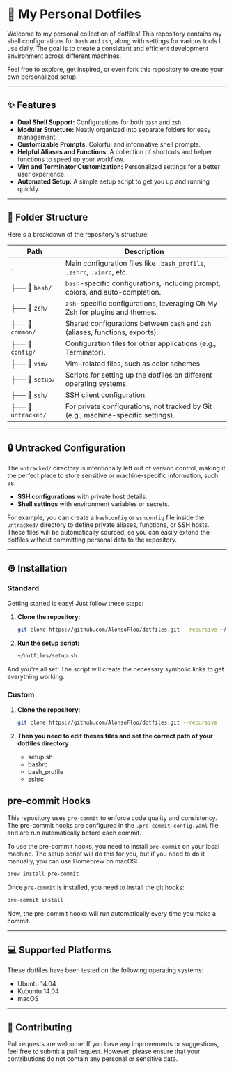 # 🚀 My Personal Dotfiles

Welcome to my personal collection of dotfiles! This repository contains my shell configurations for `bash` and `zsh`, along with settings for various tools I use daily. The goal is to create a consistent and efficient development environment across different machines.

Feel free to explore, get inspired, or even fork this repository to create your own personalized setup.

______________________________________________________________________

## ✨ Features

- **Dual Shell Support:** Configurations for both `bash` and `zsh`.
- **Modular Structure:** Neatly organized into separate folders for easy management.
- **Customizable Prompts:** Colorful and informative shell prompts.
- **Helpful Aliases and Functions:** A collection of shortcuts and helper functions to speed up your workflow.
- **Vim and Terminator Customization:** Personalized settings for a better user experience.
- **Automated Setup:** A simple setup script to get you up and running quickly.

______________________________________________________________________

## 📂 Folder Structure

Here's a breakdown of the repository's structure:

| Path                | Description                                                                       |
| ------------------- | --------------------------------------------------------------------------------- |
| `.`                 | Main configuration files like `.bash_profile`, `.zshrc`, `.vimrc`, etc.           |
| ├── 📂 `bash/`      | `bash`-specific configurations, including prompt, colors, and auto-completion.    |
| ├── 📂 `zsh/`       | `zsh`-specific configurations, leveraging Oh My Zsh for plugins and themes.       |
| ├── 📂 `common/`    | Shared configurations between `bash` and `zsh` (aliases, functions, exports).     |
| ├── 📂 `config/`    | Configuration files for other applications (e.g., Terminator).                    |
| ├── 📂 `vim/`       | Vim-related files, such as color schemes.                                         |
| ├── 📂 `setup/`     | Scripts for setting up the dotfiles on different operating systems.               |
| ├── 📂 `ssh/`       | SSH client configuration.                                                         |
| ├── 📂 `untracked/` | For private configurations, not tracked by Git (e.g., machine-specific settings). |

______________________________________________________________________

## 🔒 Untracked Configuration

The `untracked/` directory is intentionally left out of version control, making it the perfect place to store sensitive or machine-specific information, such as:

- **SSH configurations** with private host details.
- **Shell settings** with environment variables or secrets.

For example, you can create a `bashconfig` or `sshconfig` file inside the `untracked/` directory to define private aliases, functions, or SSH hosts. These files will be automatically sourced, so you can easily extend the dotfiles without committing personal data to the repository.

______________________________________________________________________

## ⚙️ Installation

### Standard

Getting started is easy! Just follow these steps:

1. **Clone the repository:**

   ```bash
   git clone https://github.com/AlonsoFloo/dotfiles.git --recursive ~/dotfiles
   ```

1. **Run the setup script:**

   ```bash
   ~/dotfiles/setup.sh
   ```

And you're all set! The script will create the necessary symbolic links to get everything working.

### Custom

1. **Clone the repository:**

   ```bash
   git clone https://github.com/AlonsoFloo/dotfiles.git --recursive
   ```

1. **Then you need to edit theses files and set the correct path of your dotfiles directory**

   - setup.sh
   - bashrc
   - bash_profile
   - zshrc

## pre-commit Hooks

This repository uses `pre-commit` to enforce code quality and consistency. The pre-commit hooks are configured in the `.pre-commit-config.yaml` file and are run automatically before each commit.

To use the pre-commit hooks, you need to install `pre-commit` on your local
machine. The setup script will do this for you, but if you need to do it
manually, you can use Homebrew on macOS:

```bash
brew install pre-commit
```

Once `pre-commit` is installed, you need to install the git hooks:

```bash
pre-commit install
```

Now, the pre-commit hooks will run automatically every time you make a commit.

______________________________________________________________________

## 💻 Supported Platforms

These dotfiles have been tested on the following operating systems:

- Ubuntu 14.04
- Kubuntu 14.04
- macOS

______________________________________________________________________

## 🤝 Contributing

Pull requests are welcome! If you have any improvements or suggestions, feel free to submit a pull request. However, please ensure that your contributions do not contain any personal or sensitive data.
